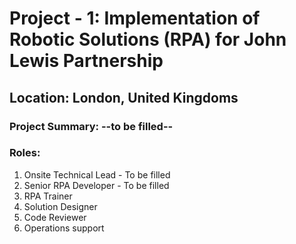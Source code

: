 

# Project - 1: Implementation of Robotic Solutions (RPA) for John Lewis Partnership

## Location: London, United Kingdoms
### Project Summary: --to be filled--
### Roles:
  1. Onsite Technical Lead - To be filled
  2. Senior RPA Developer - To be filled
  3. RPA Trainer
  4. Solution Designer
  5. Code Reviewer
  6. Operations support
